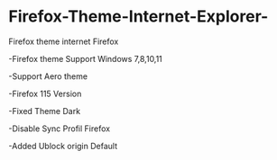 # Firefox-Theme-Internet-Explorer-

Firefox theme internet Firefox 

-Firefox theme Support Windows 7,8,10,11 

-Support Aero theme 

-Firefox 115 Version 

-Fixed Theme Dark 

-Disable Sync Profil Firefox 

-Added Ublock origin Default 
